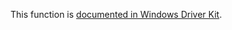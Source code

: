 This function is [documented in Windows Driver Kit](https://learn.microsoft.com/en-us/windows-hardware/drivers/ddi/ntddk/nf-ntddk-rtldeletenosplay).
